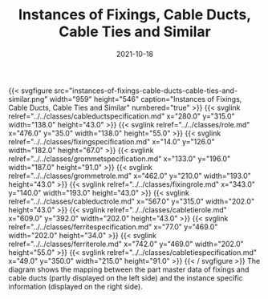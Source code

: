 ﻿---
title: Instances of Fixings, Cable Ducts, Cable Ties and Similar
toc: false
type: specs
layout: diagram
date: "2021-10-18"
draft: false
specification: VEC
version: 1.2.1
documentType: "Recommendation"
elementType: Diagram
classes:
  - CableDuctSpecification
  - Role
  - FixingSpecification
  - GrommetSpecification
  - GrommetRole
  - FixingRole
  - CableDuctRole
  - CableTieRole
  - FerriteSpecification
  - FerriteRole
  - CableTieSpecification
menu:
  VEC-1.2.1:    
    parent: instances-of-components
    identifier: instances-of-components/instances-of-fixings-cable-ducts-cable-ties-and-similar
    weight: 1007008 

# Prev/next pager order (if `docs_section_pager` enabled in `params.toml`)
weight: 1007008
---
{{< svgfigure src="instances-of-fixings-cable-ducts-cable-ties-and-similar.png" width="959" height="546" caption="Instances of Fixings, Cable Ducts, Cable Ties and Similar" numbered="true" >}}
  {{< svglink relref="../../classes/cableductspecification.md" x="280.0" y="315.0" width="138.0" height="43.0" >}}
  {{< svglink relref="../../classes/role.md" x="476.0" y="35.0" width="138.0" height="55.0" >}}
  {{< svglink relref="../../classes/fixingspecification.md" x="14.0" y="126.0" width="182.0" height="67.0" >}}
  {{< svglink relref="../../classes/grommetspecification.md" x="133.0" y="196.0" width="187.0" height="91.0" >}}
  {{< svglink relref="../../classes/grommetrole.md" x="462.0" y="210.0" width="193.0" height="43.0" >}}
  {{< svglink relref="../../classes/fixingrole.md" x="343.0" y="140.0" width="193.0" height="43.0" >}}
  {{< svglink relref="../../classes/cableductrole.md" x="567.0" y="315.0" width="202.0" height="43.0" >}}
  {{< svglink relref="../../classes/cabletierole.md" x="609.0" y="392.0" width="202.0" height="43.0" >}}
  {{< svglink relref="../../classes/ferritespecification.md" x="77.0" y="469.0" width="202.0" height="34.0" >}}
  {{< svglink relref="../../classes/ferriterole.md" x="742.0" y="469.0" width="202.0" height="55.0" >}}
  {{< svglink relref="../../classes/cabletiespecification.md" x="49.0" y="350.0" width="215.0" height="91.0" >}}
{{< / svgfigure >}}
The diagram shows the mapping between the part master data of fixings and cable ducts (partly displayed on the left side) and the instance specific information (displayed on the right side).